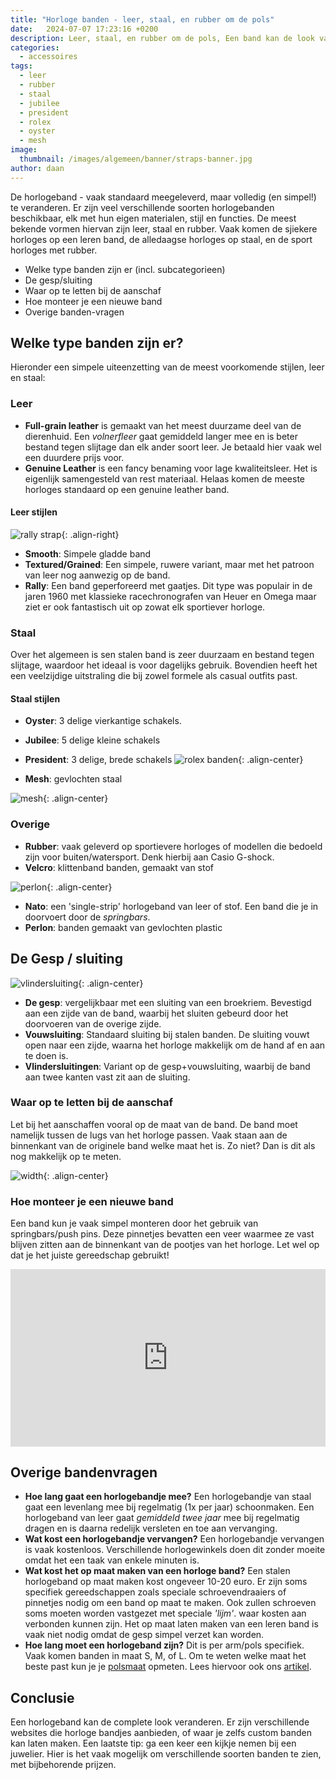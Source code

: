 ```yaml
---
title: "Horloge banden - leer, staal, en rubber om de pols"
date:   2024-07-07 17:23:16 +0200
description: Leer, staal, en rubber om de pols, Een band kan de look van een horloge compleet veranderen. Lees hier welke bandtypes er zijn, en tips voor de aanschaf
categories:
  - accessoires
tags:
  - leer
  - rubber
  - staal
  - jubilee
  - president
  - rolex
  - oyster
  - mesh
image: 
  thumbnail: /images/algemeen/banner/straps-banner.jpg
author: daan
---
```

De horlogeband - vaak standaard meegeleverd, maar volledig (en simpel!) te veranderen. Er zijn veel verschillende soorten horlogebanden beschikbaar, elk met hun eigen materialen, stijl en functies. De meest bekende vormen hiervan zijn leer, staal en rubber. Vaak komen de sjiekere horloges op een leren band, de alledaagse horloges op staal, en de sport horloges met rubber. 

- Welke type banden zijn er (incl. subcategorieen)
- De gesp/sluiting
- Waar op te letten bij de aanschaf
- Hoe monteer je een nieuwe band
- Overige banden-vragen

## Welke type banden zijn er?
Hieronder een simpele uiteenzetting van de meest voorkomende stijlen, leer en staal:

### Leer
- **Full-grain leather** is gemaakt van het meest duurzame deel van de dierenhuid. Een _volnerfleer_ gaat gemiddeld langer mee en is beter bestand tegen slijtage dan elk ander soort leer. Je betaald hier vaak wel een duurdere prijs voor.
- **Genuine Leather** is een fancy benaming voor lage kwaliteitsleer. Het is eigenlijk samengesteld van rest materiaal. Helaas komen de meeste horloges standaard op een genuine leather band.

#### Leer stijlen
![rally strap](/images/algemeen/banden/rally.png){: .align-right}

- **Smooth**: Simpele gladde band
- **Textured/Grained**: Een simpele, ruwere variant, maar met het patroon van leer nog aanwezig op de band.
- **Rally**: Een band geperforeerd met gaatjes. Dit type was populair in de jaren 1960 met klassieke racechronografen van Heuer en Omega maar ziet er ook fantastisch uit op zowat elk sportiever horloge.

### Staal
Over het algemeen is sen stalen band is zeer duurzaam en bestand tegen slijtage, waardoor het ideaal is voor dagelijks gebruik. Bovendien heeft het een veelzijdige uitstraling die bij zowel formele als casual outfits past.

#### Staal stijlen

- **Oyster**: 3 delige vierkantige schakels.
- **Jubilee**: 5 delige kleine schakels
- **President**: 3 delige, brede schakels
![rolex banden](/images/algemeen/banden/rolex-bands.png){: .align-center}

- **Mesh**: gevlochten staal

![mesh](/images/algemeen/banden/mesh.png){: .align-center}

### Overige

- **Rubber**: vaak geleverd op sportievere horloges of modellen die bedoeld zijn voor buiten/watersport. Denk hierbij aan Casio G-shock.
- **Velcro**: klittenband banden, gemaakt van stof

![perlon](/images/algemeen/banden/perlon.png){: .align-center}

- **Nato**: een 'single-strip' horlogeband van leer of stof. Een band die je in doorvoert door de _springbars_.
- **Perlon**: banden gemaakt van gevlochten plastic

## De Gesp / sluiting
![vlindersluiting](/images/algemeen/banden/butterflyclasp.png){: .align-center}

- **De gesp**: vergelijkbaar met een sluiting van een broekriem. Bevestigd aan een zijde van de band, waarbij het sluiten gebeurd door het doorvoeren van de overige zijde.
- **Vouwsluiting**: Standaard sluiting bij stalen banden. De sluiting vouwt open naar een zijde, waarna het horloge makkelijk om de hand af en aan te doen is.
- **Vlindersluitingen**: Variant op de gesp+vouwsluiting, waarbij de band aan twee kanten vast zit aan de sluiting. 

### Waar op te letten bij de aanschaf
Let bij het aanschaffen vooral op de maat van de band. De band moet namelijk tussen de lugs van het horloge passen. Vaak staan aan de binnenkant van de originele band welke maat het is. Zo niet? Dan is dit als nog makkelijk op te meten.

![width](/images/algemeen/banden/casewidth.png){: .align-center}

### Hoe monteer je een nieuwe band
Een band kun je vaak simpel monteren door het gebruik van springbars/push pins. Deze pinnetjes bevatten een veer waarmee ze vast blijven zitten aan de binnenkant van de pootjes van het horloge. Let wel op dat je het juiste gereedschap gebruikt!

<div style="position:relative; width:100%; height:0px; padding-bottom:56.25%;">
    <iframe style="position:absolute; left:0; top:0; width:100%; height:100%" src="https://www.youtube.com/embed/cy6HsmmETVI" title="How to Change Your Strap | NATO, Bracelet, Quick Release - Watch Strap Change Tutorial" frameborder="0" allow="accelerometer; autoplay; clipboard-write; encrypted-media; gyroscope; picture-in-picture; web-share" referrerpolicy="strict-origin-when-cross-origin" allowfullscreen></iframe>
</div>

## Overige bandenvragen
- **Hoe lang gaat een horlogebandje mee?**
Een horlogebandje van staal gaat een levenlang mee bij regelmatig (1x per jaar) schoonmaken. Een horlogeband van leer gaat *gemiddeld twee jaar* mee bij regelmatig dragen en is daarna redelijk versleten en toe aan vervanging.
- **Wat kost een horlogebandje vervangen?**
Een horlogebandje vervangen is vaak kostenloos. Verschillende horlogewinkels doen dit zonder moeite omdat het een taak van enkele minuten is.
- **Wat kost het op maat maken van een horloge band?**
Een stalen horlogeband op maat maken kost ongeveer 10-20 euro. Er zijn soms specifiek gereedschappen zoals speciale schroevendraaiers of pinnetjes nodig om een band op maat te maken. Ook zullen schroeven soms moeten worden vastgezet met speciale _'lijm'_. waar kosten aan verbonden kunnen zijn. Het op maat laten maken van een leren band is vaak niet nodig omdat de gesp simpel verzet kan worden.
- **Hoe lang moet een horlogeband zijn?**
Dit is per arm/pols specifiek. Vaak komen banden in maat S, M, of L. Om te weten welke maat het beste past kun je je [polsmaat](/algemeen/polsmaat) opmeten. Lees hiervoor ook ons [artikel](/algemeen/polsmaat).

## Conclusie
Een horlogeband kan de complete look veranderen. Er zijn verschillende websites die horloge bandjes aanbieden, of waar je zelfs custom banden kan laten maken. Een laatste tip: ga een keer een kijkje nemen bij een juwelier. Hier is het vaak mogelijk om verschillende soorten banden te zien, met bijbehorende prijzen.